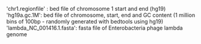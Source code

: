 'chr1.regionfile' : bed file of chromosome 1 start and end (hg19)
'hg19a.gc.1M': bed file of chromosome, start, end and GC content (1 million bins of 100bp - randomly generated with bedtools using hg19)
'lambda_NC_001416.1.fasta': fasta file of Enterobacteria phage lambda genome
